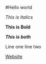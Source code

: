 #Hello world

*This is Italics*

**This is Bold**

***This is both***

Line one
line two

[Website](https://darrengn.github.io/cse15l-lab-reports/test.html)

